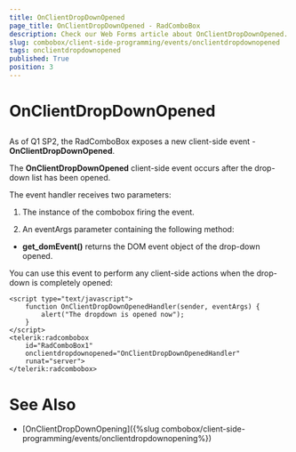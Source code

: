 ```yaml
---
title: OnClientDropDownOpened
page_title: OnClientDropDownOpened - RadComboBox
description: Check our Web Forms article about OnClientDropDownOpened.
slug: combobox/client-side-programming/events/onclientdropdownopened
tags: onclientdropdownopened
published: True
position: 3
---
```


# OnClientDropDownOpened



## 

As of Q1 SP2, the RadComboBox exposes a new client-side event - **OnClientDropDownOpened**.

The **OnClientDropDownOpened** client-side event occurs after the drop-down list has been opened.

The event handler receives two parameters:

1. The instance of the combobox firing the event.

1. An eventArgs parameter containing the following method:

* **get_domEvent()** returns the DOM event object of the drop-down opened.

You can use this event to perform any client-side actions when the drop-down is completely opened:

````ASPNET
<script type="text/javascript">
	function OnClientDropDownOpenedHandler(sender, eventArgs) {
		alert("The dropdown is opened now");
	}
</script>
<telerik:radcombobox 
	id="RadComboBox1" 
	onclientdropdownopened="OnClientDropDownOpenedHandler"
	runat="server">
</telerik:radcombobox>
````



# See Also

 * [OnClientDropDownOpening]({%slug combobox/client-side-programming/events/onclientdropdownopening%})
